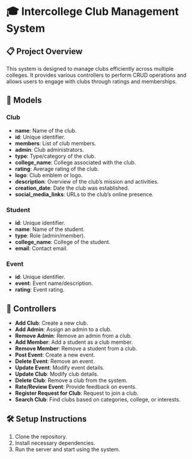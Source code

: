 # 🎓 Intercollege Club Management System

## 📋 Project Overview
This system is designed to manage clubs efficiently across multiple colleges. It provides various controllers to perform CRUD operations and allows users to engage with clubs through ratings and memberships.

## 🧩 Models

### Club
- **name**: Name of the club.
- **id**: Unique identifier.
- **members**: List of club members.
- **admin**: Club administrators.
- **type**: Type/category of the club.
- **college_name**: College associated with the club.
- **rating**: Average rating of the club.
- **logo**: Club emblem or logo.
- **description**: Overview of the club’s mission and activities.
- **creation_date**: Date the club was established.
- **social_media_links**: URLs to the club’s online presence.

### Student
- **id**: Unique identifier.
- **name**: Name of the student.
- **type**: Role (admin/member).
- **college_name**: College of the student.
- **email**: Contact email.

### Event
- **id**: Unique identifier.
- **event**: Event name/description.
- **rating**: Event rating.

## 🧰 Controllers

- **Add Club**: Create a new club.
- **Add Admin**: Assign an admin to a club.
- **Remove Admin**: Remove an admin from a club.
- **Add Member**: Add a student as a club member.
- **Remove Member**: Remove a student from a club.
- **Post Event**: Create a new event.
- **Delete Event**: Remove an event.
- **Update Event**: Modify event details.
- **Update Club**: Modify club details.
- **Delete Club**: Remove a club from the system.
- **Rate/Review Event**: Provide feedback on events.
- **Register Request for Club**: Request to join a club.
- **Search Club**: Find clubs based on categories, college, or interests.

## 🛠️ Setup Instructions

1. Clone the repository.
2. Install necessary dependencies.
3. Run the server and start using the system.
